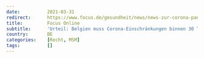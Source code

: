 ```yaml
---
date:          2021-03-31
redirect:      https://www.focus.de/gesundheit/news/news-zur-corona-pandemie-urteil-belgien-muss-corona-einschraenkungen-binnen-30-tagen-aufheben_id_13150097.html
title:         Focus Online
subtitle:      'Urteil: Belgien muss Corona-Einschränkungen binnen 30 Tagen aufheben'
country:       BE
categories:    [Recht, MSM]
tags:          []
---
```

